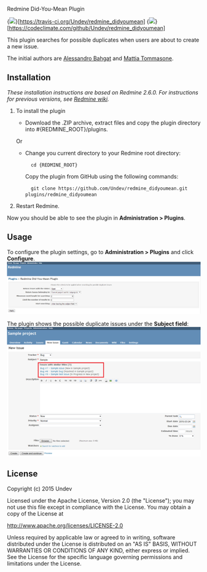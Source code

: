 Redmine Did-You-Mean Plugin

{<img src="https://travis-ci.org/Undev/redmine_didyoumean.png?branch=master" />}[https://travis-ci.org/Undev/redmine_didyoumean]
{<img src="https://codeclimate.com/github/Undev/redmine_didyoumean.png" />}[https://codeclimate.com/github/Undev/redmine_didyoumean]

This plugin searches for possible duplicates when users are about to create a new issue.

The initial authors are [Alessandro Bahgat](http://blog.abahgat.com/) and [Mattia Tommasone](http://www.raibaz.com/).

## Installation

*These installation instructions are based on Redmine 2.6.0. For instructions for previous versions, see [Redmine wiki](http://www.redmine.org/projects/redmine/wiki/Plugins).*

1. To install the plugin
    * Download the .ZIP archive, extract files and copy the plugin directory into #{REDMINE_ROOT}/plugins.
    
    Or

    * Change you current directory to your Redmine root directory:  

            cd {REDMINE_ROOT}
            
      Copy the plugin from GitHub using the following commands:
      
            git clone https://github.com/Undev/redmine_didyoumean.git plugins/redmine_didyoumean
            
2. Restart Redmine.

Now you should be able to see the plugin in **Administration > Plugins**.

## Usage

To configure the plugin settings, go to **Administration > Plugins** and click **Configure**.  
![plugin settings](didyoumean_1.PNG)

The plugin shows the possible duplicate issues under the **Subject field**:
![similar issues](didyoumean_2.PNG)

## License

Copyright (c) 2015 Undev

Licensed under the Apache License, Version 2.0 (the "License");
you may not use this file except in compliance with the License.
You may obtain a copy of the License at

http://www.apache.org/licenses/LICENSE-2.0

Unless required by applicable law or agreed to in writing, software
distributed under the License is distributed on an "AS IS" BASIS,
WITHOUT WARRANTIES OR CONDITIONS OF ANY KIND, either express or implied.
See the License for the specific language governing permissions and
limitations under the License.
